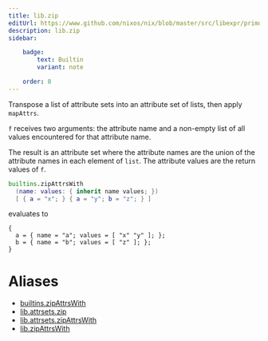 ```yaml
---
title: lib.zip
editUrl: https://www.github.com/nixos/nix/blob/master/src/libexpr/primops.cc
description: lib.zip
sidebar:

    badge:
        text: Builtin
        variant: note

    order: 8
---
```


Transpose a list of attribute sets into an attribute set of lists,
then apply `mapAttrs`.

`f` receives two arguments: the attribute name and a non-empty
list of all values encountered for that attribute name.

The result is an attribute set where the attribute names are the
union of the attribute names in each element of `list`. The attribute
values are the return values of `f`.

```nix
builtins.zipAttrsWith
  (name: values: { inherit name values; })
  [ { a = "x"; } { a = "y"; b = "z"; } ]
```

evaluates to

```
{
  a = { name = "a"; values = [ "x" "y" ]; };
  b = { name = "b"; values = [ "z" ]; };
}
```


# Aliases

- [builtins.zipAttrsWith](/reference/builtinszipAttrsWith)
- [lib.attrsets.zip](/reference/libattrsets.zip)
- [lib.attrsets.zipAttrsWith](/reference/libattrsets.zipAttrsWith)
- [lib.zipAttrsWith](/reference/libzipAttrsWith)


